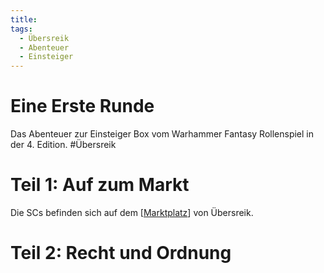 ```yaml
---
title:
tags:
  - Übersreik
  - Abenteuer
  - Einsteiger
---
```


# Eine Erste Runde
Das Abenteuer zur Einsteiger Box vom Warhammer Fantasy Rollenspiel in der 4. Edition. #Übersreik

# Teil 1: Auf zum Markt
Die SCs befinden sich auf dem [[Marktplatz]] von Übersreik.

# Teil 2: Recht und Ordnung


[//begin]: # "Autogenerated link references for markdown compatibility"
[Marktplatz]: ../Übersreik/marktplatz.md "Übersreik Marktplatz"
[//end]: # "Autogenerated link references"
